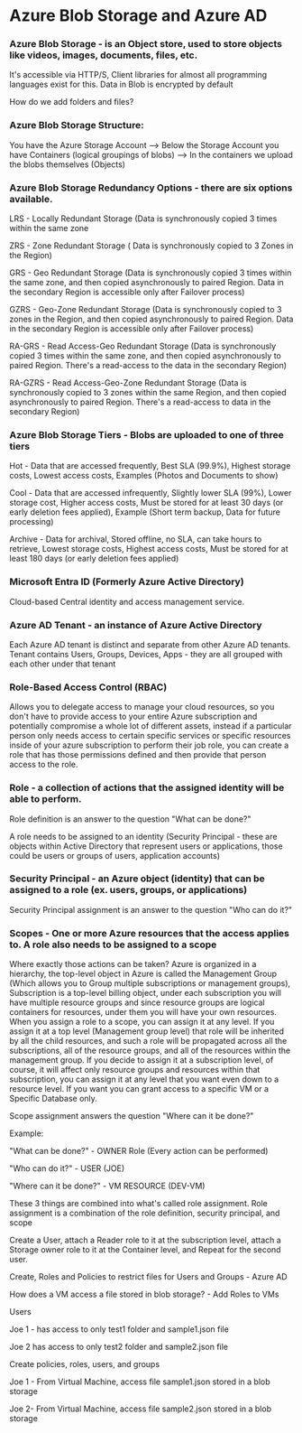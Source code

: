 # Azure Blob Storage and Azure AD

### Azure Blob Storage - is an Object store, used to store objects like videos, images, documents, files, etc.
It's accessible via HTTP/S, Client libraries for almost all programming languages exist for this. Data in Blob is encrypted by default

How do we add folders and files?

### Azure Blob Storage Structure:
You have the Azure Storage Account --> Below the Storage Account you have Containers (logical groupings of blobs) --> In the containers we upload the blobs themselves (Objects)

### Azure Blob Storage Redundancy Options - there are six options available.
LRS - Locally Redundant Storage (Data is synchronously copied 3 times within the same zone

ZRS - Zone Redundant Storage ( Data is synchronously copied to 3 Zones in the Region)

GRS - Geo Redundant Storage (Data is synchronously copied 3 times within the same zone, and then copied asynchronously to paired Region. Data in the secondary Region is accessible only after Failover process)

GZRS - Geo-Zone Redundant Storage (Data is synchronously copied to 3 zones in the Region, and then copied asynchronously to paired Region. Data in the secondary Region is accessible only after Failover process) 

RA-GRS - Read Access-Geo Redundant Storage (Data is synchronously copied 3 times within the same zone, and then copied asynchronously to paired Region. There's a read-access to the data in the secondary Region) 

RA-GZRS - Read Access-Geo-Zone Redundant Storage (Data is synchronously copied to 3 zones within the same Region, and then copied asynchronously to paired Region. There's a read-access to data in the secondary Region)

### Azure Blob Storage Tiers - Blobs are uploaded to one of three tiers 
Hot - Data that are accessed frequently, Best SLA (99.9%), Highest storage costs, Lowest access costs, Examples (Photos and Documents to show)

Cool - Data that are accessed infrequently, Slightly lower SLA (99%), Lower storage cost, Higher access costs, Must be stored for at least 30 days (or early deletion fees applied), Example (Short term backup, Data for future processing)

Archive - Data for archival, Stored offline, no SLA, can take hours to retrieve, Lowest storage costs, Highest access costs, Must be stored for at least 180 days (or early deletion fees applied) 

### Microsoft Entra ID (Formerly Azure Active Directory) 
Cloud-based Central identity and access management service. 

### Azure AD Tenant - an instance of Azure Active Directory
Each Azure AD tenant is distinct and separate from other Azure AD tenants.
Tenant contains Users, Groups, Devices, Apps - they are all grouped with each other under that tenant 

### Role-Based Access Control (RBAC)
Allows you to delegate access to manage your cloud resources, so you don't have to provide access to your entire Azure subscription and potentially compromise a whole lot of different assets, instead if a particular person only needs access to certain specific services or specific resources inside of your azure subscription to perform their job role, you can create a role that has those permissions defined and then provide that person access to the role.

### Role - a collection of actions that the assigned identity will be able to perform.
Role definition is an answer to the question "What can be done?" 

A role needs to be assigned to an identity (Security Principal - these are objects within Active Directory that represent users or applications, those could be users or groups of users, application accounts) 

### Security Principal - an Azure object (identity) that can be assigned to a role (ex. users, groups, or applications)
Security Principal assignment is an answer to the question "Who can do it?" 

### Scopes - One or more Azure resources that the access applies to. A role also needs to be assigned to a scope 
Where exactly those actions can be taken? Azure is organized in a hierarchy, the top-level object in Azure is called the Management Group (Which allows you to Group multiple subscriptions or management groups), Subscription is a top-level billing object, under each subscription you will have multiple resource groups and since resource groups are logical containers for resources, under them you will have your own resources. 
When you assign a role to a scope, you can assign it at any level. If you assign it at a top level (Management group level) that role will be inherited by all the child resources, and such a role will be propagated across all the subscriptions, all of the resource groups, and all of the resources within the management group.  If you decide to assign it at a subscription level, of course, it will affect only resource groups and resources within that subscription, you can assign it at any level that you want even down to a resource level.  If you want you can grant access to a specific VM or a Specific Database only. 

Scope assignment answers the question "Where can it be done?" 

Example:

"What can be done?" - OWNER Role (Every action can be performed)

"Who can do it?" - USER (JOE)

"Where can it be done?" - VM RESOURCE (DEV-VM)

These 3 things are combined into what's called role assignment. 
Role assignment is a combination of the role definition, security principal, and scope

Create a User, attach a Reader role to it at the subscription level, attach a Storage owner role to it at the Container level, and Repeat for the second user.

Create, Roles and Policies to restrict files for Users and Groups - Azure AD

How does a VM access a file stored in blob storage? - Add Roles to VMs

Users 

Joe 1 - has access to only test1 folder and sample1.json file

Joe 2 has access to only test2 folder and sample2.json file

Create policies, roles, users, and groups

Joe 1 - From Virtual Machine, access file sample1.json stored in a blob storage

Joe 2- From Virtual Machine, access file sample2.json stored in a blob storage
